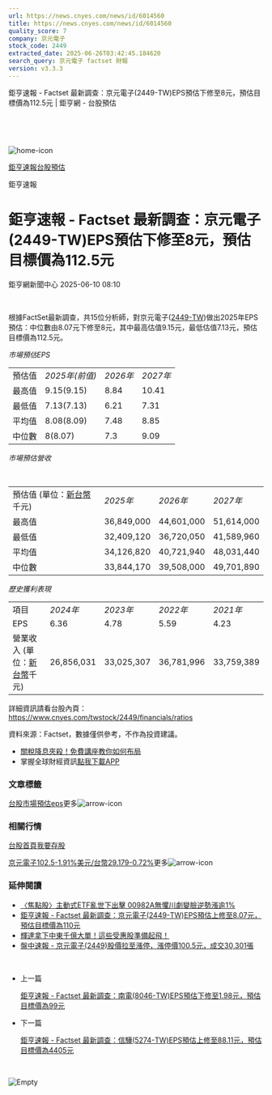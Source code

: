 ```yaml
---
url: https://news.cnyes.com/news/id/6014560
title: https://news.cnyes.com/news/id/6014560
quality_score: 7
company: 京元電子
stock_code: 2449
extracted_date: 2025-06-26T03:42:45.184620
search_query: 京元電子 factset 財報
version: v3.3.3
---
```


鉅亨速報 - Factset 最新調查：京元電子(2449-TW)EPS預估下修至8元，預估目標價為112.5元 | 鉅亨網 - 台股預估

‌

‌

![home-icon](/assets/icons/breadCrumb/symbol-icon-home.svg)

[鉅亨速報](/news/cat/anue_live)[台股預估](/news/cat/tw_forecast)

鉅亨速報

# 鉅亨速報 - Factset 最新調查：京元電子(2449-TW)EPS預估下修至8元，預估目標價為112.5元

鉅亨網新聞中心 2025-06-10 08:10

‌

根據FactSet最新調查，共15位分析師，對京元電子([2449-TW](https://www.cnyes.com/twstock/2449))做出2025年EPS預估：中位數由8.07元下修至8元，其中最高估值9.15元，最低估值7.13元，預估目標價為112.5元。

*市場預估EPS*

|  |  |  |  |
| --- | --- | --- | --- |
| 預估值 | *2025年(前值)* | *2026年* | *2027年* |
| 最高值 | 9.15(9.15) | 8.84 | 10.41 |
| 最低值 | 7.13(7.13) | 6.21 | 7.31 |
| 平均值 | 8.08(8.09) | 7.48 | 8.85 |
| 中位數 | 8(8.07) | 7.3 | 9.09 |

*市場預估營收*

‌

|  |  |  |  |
| --- | --- | --- | --- |
| 預估值 (單位：[新台幣](https://invest.cnyes.com/forex/detail/usdtwd)千元) | *2025年* | *2026年* | *2027年* |
| 最高值 | 36,849,000 | 44,601,000 | 51,614,000 |
| 最低值 | 32,409,120 | 36,720,050 | 41,589,960 |
| 平均值 | 34,126,820 | 40,721,940 | 48,031,440 |
| 中位數 | 33,844,170 | 39,508,000 | 49,701,890 |

*歷史獲利表現*

|  |  |  |  |  |
| --- | --- | --- | --- | --- |
| 項目 | *2024年* | *2023年* | *2022年* | *2021年* |
| EPS | 6.36 | 4.78 | 5.59 | 4.23 |
| 營業收入 (單位：[新台幣](https://invest.cnyes.com/forex/detail/usdtwd)千元) | 26,856,031 | 33,025,307 | 36,781,996 | 33,759,389 |

詳細資訊請看台股內頁：  
<https://www.cnyes.com/twstock/2449/financials/ratios>

資料來源：Factset，數據僅供參考，不作為投資建議。

* [關稅降息夾殺！免費講座教你如何布局](https://www.rsc.com.tw/Cnyes_RSC/SeminarBooking2025InvestmentOutlook.aspx?utm_source=anue&utm_medium=usstocks_end)
* 掌握全球財經資訊[點我下載APP](http://www.cnyes.com/app/?utm_source=mweb&utm_medium=HamMenuBanner&utm_campaign=fixed&utm_content=entr)

### 文章標籤

[台股](https://news.cnyes.com/tag/台股 "台股")[市場預估](https://news.cnyes.com/tag/市場預估 "市場預估")[eps](https://news.cnyes.com/tag/eps "eps")更多![arrow-icon](/assets/icons/arrows/arrow-down.svg)

### 相關行情

[台股首頁](https://www.cnyes.com/twstock)[我要存股](https://supr.link/8OHaU)

[京元電子102.5-1.91%](https://www.cnyes.com/twstock/2449)[美元/台幣29.179-0.72%](https://invest.cnyes.com/forex/detail/USDTWD)更多![arrow-icon](/assets/icons/arrows/arrow-down.svg)

### 延伸閱讀

* [〈焦點股〉主動式ETF亂世下出擊 00982A無懼川劇變臉逆勢漲逾1%](/news/id/5993339)
* [鉅亨速報 - Factset 最新調查：京元電子(2449-TW)EPS預估上修至8.07元，預估目標價為110元](/news/id/5982789)
* [輝達拿下中東千億大單！這些受惠股準備起飛！](/news/id/5980276)
* [盤中速報 - 京元電子(2449)股價拉至漲停，漲停價100.5元，成交30,301張](/news/id/5978978)

‌

* 上一篇

  [鉅亨速報 - Factset 最新調查：南電(8046-TW)EPS預估下修至1.98元，預估目標價為99元](/news/id/6015170)
* 下一篇

  [鉅亨速報 - Factset 最新調查：信驊(5274-TW)EPS預估上修至88.11元，預估目標價為4405元](/news/id/6014179)

‌

![Empty](/assets/icons/skeleton/empty-image.svg)

‌